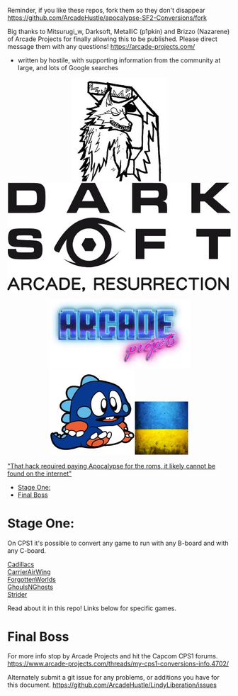 Reminder, if you like these repos, fork them so they don't disappear https://github.com/ArcadeHustle/apocalypse-SF2-Conversions/fork

Big thanks to Mitsurugi_w, Darksoft, MetalliC (p1pkin) and Brizzo (Nazarene) of Arcade Projects for finally allowing this to be published. Please direct message them with any questions! https://arcade-projects.com/

- written by hostile, with supporting information from the community at large, and lots of Google searches

<p align="center">
<img src="https://github.com/ArcadeHustle/X3_USB_softmod/blob/master/walsdawg.jpeg"><img src="https://github.com/ArcadeHustle/X3_USB_softmod/blob/master/darksoft.jpeg">
</p>

<p align="center">
  <img src="https://github.com/ArcadeHustle/X3_USB_softmod/blob/master/arcadeprojects.jpeg"><img src="https://github.com/ArcadeHustle/X3_USB_softmod/blob/master/brizzo.jpeg"><img src="https://github.com/ArcadeHustle/X3_USB_softmod/blob/master/metallic.jpg">
</p>

["That hack required paying Apocalypse for the roms, it likely cannot be found on the internet"](https://www.arcade-projects.com/threads/my-cps1-conversions-info.4702/post-299673)

* [Stage One:](#stage-one)
* [Final Boss](#final-boss)

# Stage One:

On CPS1 it's possible to convert any game to run with any B-board and with any C-board.

[Cadillacs](https://github.com/ArcadeHustle/apocalypse-SF2-Conversions/tree/main/Cadillacs)<br>	
[CarrierAirWing](https://github.com/ArcadeHustle/apocalypse-SF2-Conversions/tree/main/CarrierAirWing)<br>
[ForgottenWorlds](https://github.com/ArcadeHustle/apocalypse-SF2-Conversions/tree/main/ForgottenWorlds)<br>
[GhoulsNGhosts](https://github.com/ArcadeHustle/apocalypse-SF2-Conversions/tree/main/GhoulsNGhosts)<br>
[Strider](https://github.com/ArcadeHustle/apocalypse-SF2-Conversions/tree/main/Strider)<br>

Read about it in this repo! Links below for specific games.<br>

# Final Boss

For more info stop by Arcade Projects and hit the Capcom CPS1 forums.<br>
https://www.arcade-projects.com/threads/my-cps1-conversions-info.4702/

Alternately submit a git issue for any problems, or additions you have for this document. 
https://github.com/ArcadeHustle/LindyLiberation/issues

